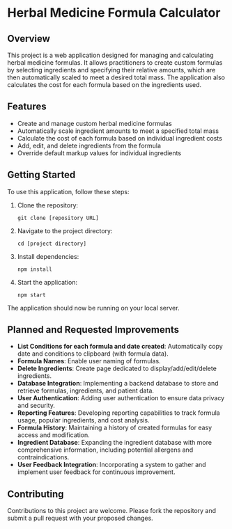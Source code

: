 # Herbal Medicine Formula Calculator

## Overview
This project is a web application designed for managing and calculating herbal medicine formulas. It allows practitioners to create custom formulas by selecting ingredients and specifying their relative amounts, which are then automatically scaled to meet a desired total mass. The application also calculates the cost for each formula based on the ingredients used.

## Features
- Create and manage custom herbal medicine formulas
- Automatically scale ingredient amounts to meet a specified total mass
- Calculate the cost of each formula based on individual ingredient costs
- Add, edit, and delete ingredients from the formula
- Override default markup values for individual ingredients

## Getting Started
To use this application, follow these steps:

1. Clone the repository:
   ```
   git clone [repository URL]
   ```

2. Navigate to the project directory:
   ```
   cd [project directory]
   ```

3. Install dependencies:
   ```
   npm install
   ```

4. Start the application:
   ```
   npm start
   ```

The application should now be running on your local server.

## Planned and Requested Improvements
- **List Conditions for each formula and date created**: Automatically copy date and conditions to clipboard (with formula data).
- **Formula Names**: Enable user naming of formulas.
- **Delete Ingredients**: Create page dedicated to display/add/edit/delete ingredients.
- **Database Integration**: Implementing a backend database to store and retrieve formulas, ingredients, and patient data.
- **User Authentication**: Adding user authentication to ensure data privacy and security.
- **Reporting Features**: Developing reporting capabilities to track formula usage, popular ingredients, and cost analysis.
- **Formula History**: Maintaining a history of created formulas for easy access and modification.
- **Ingredient Database**: Expanding the ingredient database with more comprehensive information, including potential allergens and contraindications.
- **User Feedback Integration**: Incorporating a system to gather and implement user feedback for continuous improvement.

## Contributing
Contributions to this project are welcome. Please fork the repository and submit a pull request with your proposed changes.

